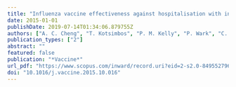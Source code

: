 ```yaml
---
title: "Influenza vaccine effectiveness against hospitalisation with influenza in adults in Australia in 2014"
date: 2015-01-01
publishDate: 2019-07-14T01:34:06.879755Z
authors: ["A. C. Cheng", "T. Kotsimbos", "P. M. Kelly", "P. Wark", "C. Hunter", "S. Hewagama", "N. D. Friedman", "T. M. Korman", "G. Simpson", "J. W. Upham", "S. Bowler", "S. J. Senenayake", "M. Holmes", "L. Irving", "S. G. A. Brown", "G. Waterer", "D. E. Dwyer", "K. Macartney", "C. Blyth"]
publication_types: ["2"]
abstract: ""
featured: false
publication: "*Vaccine*"
url_pdf: "https://www.scopus.com/inward/record.uri?eid=2-s2.0-84955279626&doi=10.1016%2fj.vaccine.2015.10.016&partnerID=40&md5=01a10605e989d3bd5cd9791f5ba108ae http://www.sciencedirect.com/science/article/pii/S0264410X15014310"
doi: "10.1016/j.vaccine.2015.10.016"
---
```


